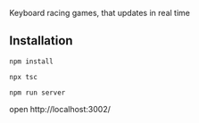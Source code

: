 Keyboard racing games, that updates in real time

## Installation

`npm install`

`npx tsc`

`npm run server`

open http://localhost:3002/

